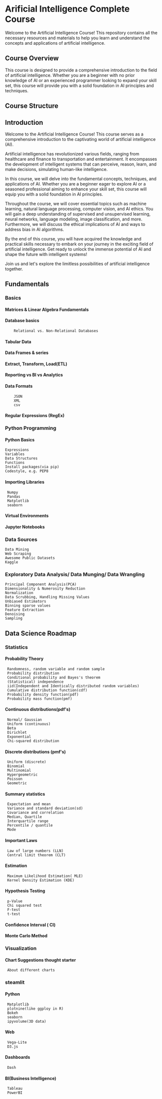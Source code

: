 
 # Arificial Intelligence Complete Course

Welcome to the Artificial Intelligence Course! This repository contains all the necessary resources and materials to help you learn and understand the concepts and applications of artificial intelligence.

## Course Overview
This course is designed to provide a comprehensive introduction to the field of artificial intelligence. Whether you are a beginner with no prior knowledge of AI or an experienced programmer looking to expand your skill set, this course will provide you with a solid foundation in AI principles and techniques.
## Course Structure

## Introduction
Welcome to the Artificial Intelligence Course! This course serves as a comprehensive introduction to the captivating world of artificial intelligence (AI).

Artificial intelligence has revolutionized various fields, ranging from healthcare and finance to transportation and entertainment. It encompasses the development of intelligent systems that can perceive, reason, learn, and make decisions, simulating human-like intelligence.

In this course, we will delve into the fundamental concepts, techniques, and applications of AI. Whether you are a beginner eager to explore AI or a seasoned professional aiming to enhance your skill set, this course will equip you with a solid foundation in AI principles.

Throughout the course, we will cover essential topics such as machine learning, natural language processing, computer vision, and AI ethics. You will gain a deep understanding of supervised and unsupervised learning, neural networks, language modeling, image classification, and more. Furthermore, we will discuss the ethical implications of AI and ways to address bias in AI algorithms.

By the end of this course, you will have acquired the knowledge and practical skills necessary to embark on your journey in the exciting field of artificial intelligence. Get ready to unlock the immense potential of AI and shape the future with intelligent systems!

Join us and let's explore the limitless possibilities of artificial intelligence together.


## Fundamentals
### Basics
####  Matrices & Linear  Algebra Fundamentals
####  Database basics 
        Relational vs. Non-Relational Databases
####  Tabular Data
####  Data Frames & series
####  Extract, Transform, Load(ETL)
####  Reporting vs BI vs Analytics
####  Data Formats
        JSON
        XML
        csv
#### Regular Expressions (RegEx)

### Python Programming
#### Python Basics
    Expressions
    Variables
    Data Structures
    Functions
    Install packages(via pip)
    Codestyle, e.g. PEP8
#### Importing Libraries
     Numpy
     Pandas
     Matplotlib
     seaborn
#### Virtual Environments
#### Jupyter Notebooks

### Data Sources
    Data Mining
    Web Scraping
    Awesome Public Datasets
    Kaggle 

### Exploratory Data Analysis/ Data Munging/ Data Wrangling
    Principal Component Analysis(PCA)
    Dimensionality & Numerosity Reduction
    Normalization
    Data Scrubbing, Handling Missing Values
    Unbiased Estimators
    Binning sparse values
    Feature Extraction
    Denoising
    Sampling
    
## Data Science Roadmap
### Statistics
#### Probability Theory
     Randomness, random variable and random sample 
     Probability distribution
     Conditional probability and Bayes's theorem
     (Statistical) independence
     iid(Independent and Identically distributed random variables)
     Cumulative distribution function(cdf)
     Probability density function(pdf)
     Probability mass function(pmf)
#### Continuous distributions(pdf's)
     Normal/ Gaussian
     Uniform (continuous)
     Beta 
     Dirichlet
     Exponential 
     Chi-squared distribution
#### Discrete distributions (pmf's)
     Uniform (discrete)
     Binomial 
     Multinomial 
     Hypergeometric
     Poisson
     Geometric
#### Summary statistics
     Expectation and mean
     Variance and standard deviation(sd)
     Covariance and correlation
     Median, Quartile
     Interquartile range
     Percentile / quantile
     Mode
#### Important Laws
     Law of large numbers (LLN)
     Central limit theorem (CLT)
#### Estimation
     Maximum Likelihood Estimation( MLE) 
     Kernel Density Estimation (KDE)
#### Hypothesis Testing
     p-Value
     Chi squared test
     F-test
     t-test
#### Confidence Interval ( CI)
#### Monte Carlo Method

### Visualization

#### Chart Suggestions thought starter
     About different charts
### steamlit
#### Python
     Matplotlib
     plotnine(like ggploy in R)
     Bokeh
     seaborn
     ipyvolume(3D data)
#### Web 
     Vega-Lite
     D3.js
#### Dashboards
     Dash
#### BI(Business Intelligence)
     Tableau
     PowerBI
     
     
